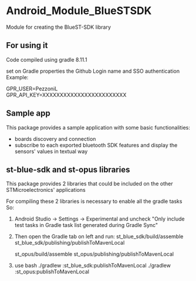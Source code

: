 # Android_Module_BlueSTSDK

Module for creating the BlueST-SDK library

## For using it

Code compiled using gradle 8.11.1

set on Gradle properties the Github Login name and SSO authentication
Example:

GPR_USER=PezzoniL  
GPR_API_KEY=XXXXXXXXXXXXXXXXXXXXXXXX

## Sample app

This package provides a sample application with some basic functionalities:
- boards discovery and connection
- subscribe to each exported bluetooth SDK features and display the sensors' values in textual way


## st-blue-sdk and st-opus libraries

This package provides 2 libraries that could be included on the other STMicroelectronics' applications

For compiling these 2 libraries is necessary to enable all the gradle tasks
So:
1) Android Studio -> Settings -> Experimental 
	and uncheck
	"Only include test tasks in Gradle task list generated during Gradle Sync"

2) Then open the Gradle tab on left and run:
   st_blue_sdk/build/assemble
   st_blue_sdk/publishing/publishToMavenLocal

   st_opus/build/assemble
   st_opus/publishing/publishToMavenLocal

3) use bash
   ./gradlew :st_blue_sdk:publishToMavenLocal 
   ./gradlew :st_opus:publishToMavenLocal